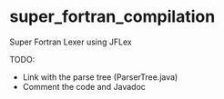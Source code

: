 # super_fortran_compilation

Super Fortran Lexer using JFLex

TODO:
* Link with the parse tree (ParserTree.java)
* Comment the code and Javadoc
